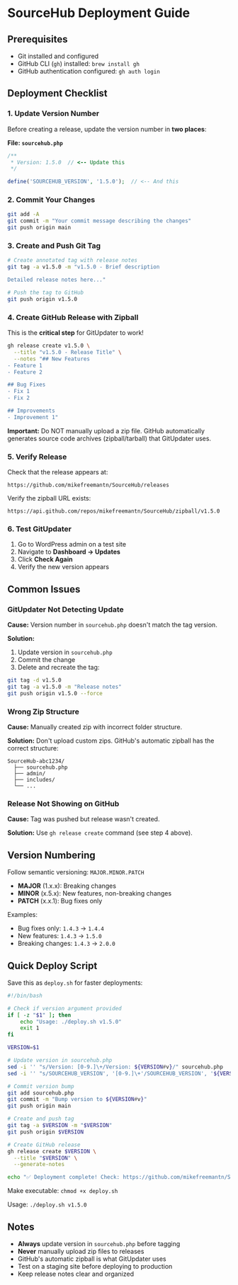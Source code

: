 # SourceHub Deployment Guide

## Prerequisites
- Git installed and configured
- GitHub CLI (`gh`) installed: `brew install gh`
- GitHub authentication configured: `gh auth login`

## Deployment Checklist

### 1. Update Version Number
Before creating a release, update the version number in **two places**:

**File: `sourcehub.php`**
```php
/**
 * Version: 1.5.0  // <-- Update this
 */

define('SOURCEHUB_VERSION', '1.5.0');  // <-- And this
```

### 2. Commit Your Changes
```bash
git add -A
git commit -m "Your commit message describing the changes"
git push origin main
```

### 3. Create and Push Git Tag
```bash
# Create annotated tag with release notes
git tag -a v1.5.0 -m "v1.5.0 - Brief description

Detailed release notes here..."

# Push the tag to GitHub
git push origin v1.5.0
```

### 4. Create GitHub Release with Zipball
This is the **critical step** for GitUpdater to work!

```bash
gh release create v1.5.0 \
  --title "v1.5.0 - Release Title" \
  --notes "## New Features
- Feature 1
- Feature 2

## Bug Fixes
- Fix 1
- Fix 2

## Improvements
- Improvement 1"
```

**Important:** Do NOT manually upload a zip file. GitHub automatically generates source code archives (zipball/tarball) that GitUpdater uses.

### 5. Verify Release
Check that the release appears at:
```
https://github.com/mikefreemantn/SourceHub/releases
```

Verify the zipball URL exists:
```
https://api.github.com/repos/mikefreemantn/SourceHub/zipball/v1.5.0
```

### 6. Test GitUpdater
1. Go to WordPress admin on a test site
2. Navigate to **Dashboard → Updates**
3. Click **Check Again**
4. Verify the new version appears

## Common Issues

### GitUpdater Not Detecting Update
**Cause:** Version number in `sourcehub.php` doesn't match the tag version.

**Solution:** 
1. Update version in `sourcehub.php`
2. Commit the change
3. Delete and recreate the tag:
```bash
git tag -d v1.5.0
git tag -a v1.5.0 -m "Release notes"
git push origin v1.5.0 --force
```

### Wrong Zip Structure
**Cause:** Manually created zip with incorrect folder structure.

**Solution:** Don't upload custom zips. GitHub's automatic zipball has the correct structure:
```
SourceHub-abc1234/
  ├── sourcehub.php
  ├── admin/
  ├── includes/
  └── ...
```

### Release Not Showing on GitHub
**Cause:** Tag was pushed but release wasn't created.

**Solution:** Use `gh release create` command (see step 4 above).

## Version Numbering

Follow semantic versioning: `MAJOR.MINOR.PATCH`

- **MAJOR** (1.x.x): Breaking changes
- **MINOR** (x.5.x): New features, non-breaking changes
- **PATCH** (x.x.1): Bug fixes only

Examples:
- Bug fixes only: `1.4.3` → `1.4.4`
- New features: `1.4.3` → `1.5.0`
- Breaking changes: `1.4.3` → `2.0.0`

## Quick Deploy Script

Save this as `deploy.sh` for faster deployments:

```bash
#!/bin/bash

# Check if version argument provided
if [ -z "$1" ]; then
    echo "Usage: ./deploy.sh v1.5.0"
    exit 1
fi

VERSION=$1

# Update version in sourcehub.php
sed -i '' "s/Version: [0-9.]\+/Version: ${VERSION#v}/" sourcehub.php
sed -i '' "s/SOURCEHUB_VERSION', '[0-9.]\+'/SOURCEHUB_VERSION', '${VERSION#v}'/" sourcehub.php

# Commit version bump
git add sourcehub.php
git commit -m "Bump version to ${VERSION#v}"
git push origin main

# Create and push tag
git tag -a $VERSION -m "$VERSION"
git push origin $VERSION

# Create GitHub release
gh release create $VERSION \
  --title "$VERSION" \
  --generate-notes

echo "✅ Deployment complete! Check: https://github.com/mikefreemantn/SourceHub/releases"
```

Make executable: `chmod +x deploy.sh`

Usage: `./deploy.sh v1.5.0`

## Notes

- **Always** update version in `sourcehub.php` before tagging
- **Never** manually upload zip files to releases
- GitHub's automatic zipball is what GitUpdater uses
- Test on a staging site before deploying to production
- Keep release notes clear and organized
